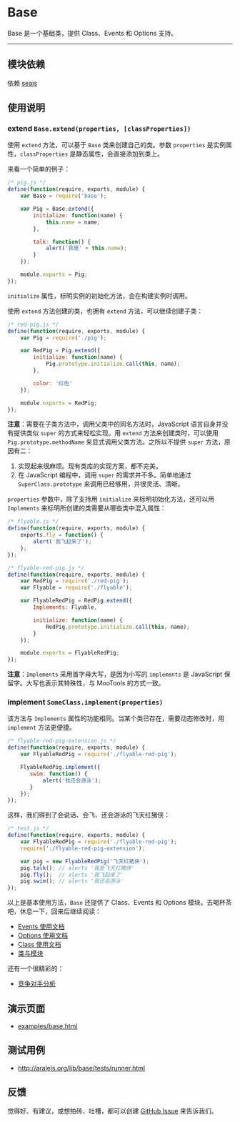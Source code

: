 # Base

Base 是一个基础类，提供 Class、Events 和 Options 支持。

---


## 模块依赖

依赖 [seajs](seajs/README.md)


## 使用说明


### extend `Base.extend(properties, [classProperties])`

使用 `extend` 方法，可以基于 `Base` 类来创建自己的类。参数 `properties`
是实例属性，`classProperties` 是静态属性，会直接添加到类上。

来看一个简单的例子：

```js
/* pig.js */
define(function(require, exports, module) {
    var Base = require('base');

    var Pig = Base.extend({
        initialize: function(name) {
            this.name = name;
        },

        talk: function() {
            alert('我是' + this.name);
        }
    });

    module.exports = Pig;
});
```

`initialize` 属性，标明实例的初始化方法，会在构建实例时调用。

使用 `extend` 方法创建的类，也拥有 `extend` 方法，可以继续创建子类：

```js
/* red-pig.js */
define(function(require, exports, module) {
    var Pig = require('./pig');

    var RedPig = Pig.extend({
        initialize: function(name) {
            Pig.prototype.initialize.call(this, name);
        },

        color: '红色'
    });

    module.exports = RedPig;
});
```

**注意**：需要在子类方法中，调用父类中的同名方法时，JavaScript 语言自身并没有提供类似 `super`
的方式来轻松实现。用 `extend` 方法来创建类时，可以使用 `Pig.prototype.methodName`
来显式调用父类方法。之所以不提供 `super` 方法，原因有二：

1. 实现起来很麻烦。现有类库的实现方案，都不完美。
2. 在 JavaScript 编程中，调用 `super` 的需求并不多。简单地通过 `SuperClass.prototype`
来调用已经够用，并很灵活、清晰。

`properties` 参数中，除了支持用 `initialize` 来标明初始化方法，还可以用 `Implements`
来标明所创建的类需要从哪些类中混入属性：

```js
/* flyable.js */
define(function(require, exports, module) {
    exports.fly = function() {
        alert('我飞起来了');
    };
});
```

```js
/* flyable-red-pig.js */
define(function(require, exports, module) {
    var RedPig = require('./red-pig');
    var Flyable = require('./flyable');

    var FlyableRedPig = RedPig.extend({
        Implements: Flyable,

        initialize: function(name) {
            RedPig.prototype.initialize.call(this, name);
        }
    });

    module.exports = FlyableRedPig;
});
```

**注意**：`Implements` 采用首字母大写，是因为小写的 `implements` 是 JavaScript
保留字。大写也表示其特殊性，与 MooTools 的方式一致。


### implement `SomeClass.implement(properties)`

该方法与 `Implements` 属性的功能相同。当某个类已存在，需要动态修改时，用 `implement`
方法更便捷。


```js
/* flyable-red-pig-extension.js */
define(function(require, exports, module) {
    var FlyableRedPig = require('./flyable-red-pig');

    FlyableRedPig.implement({
       swim: function() {
           alert('我还会游泳');
       }
    });
});
```

这样，我们得到了会说话、会飞、还会游泳的飞天红猪侠：

```js
/* test.js */
define(function(require, exports, module) {
    var FlyableRedPig = require('./flyable-red-pig');
    require('./flyable-red-pig-extension');

    var pig = new FlyableRedPig('飞天红猪侠');
    pig.talk(); // alerts '我是飞天红猪侠'
    pig.fly();  // alerts '我飞起来了'
    pig.swim(); // alerts '我还会游泳'
});
```


以上是基本使用方法，`Base` 还提供了 Class、Events 和 Options 模块。去喝杯茶吧，休息一下，回来后继续阅读：

- [Events 使用文档](./docs/events.md)
- [Options 使用文档](./docs/options.md)
- [Class 使用文档](./docs/class.md)
- [类与模块](./docs/meta.md)

还有一个很精彩的：

- [竞争对手分析](./docs/competitors.md)


## 演示页面

- [examples/base.html](http://alipay.github.com/arale/lib/base/examples/base.html)


## 测试用例

- <http://aralejs.org/lib/base/tests/runner.html>


## 反馈

觉得好、有建议，或想拍砖、吐槽，都可以创建
[GitHub Issue](https://github.com/alipay/arale/issues/new)
来告诉我们。

